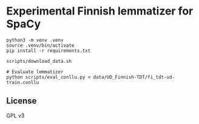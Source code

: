 # Experimental Finnish lemmatizer for SpaCy

```
python3 -m venv .venv
source .venv/bin/activate
pip install -r requirements.txt

scripts/download_data.sh

# Evaluate lemmatizer
python scripts/eval_conllu.py < data/UD_Finnish-TDT/fi_tdt-ud-train.conllu
```

## License

GPL v3
